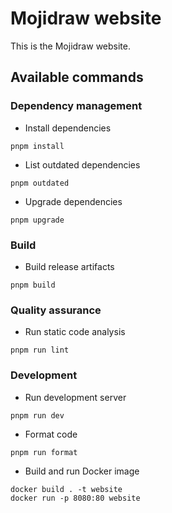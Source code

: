 # Mojidraw website

This is the Mojidraw website.

## Available commands

### Dependency management

- Install dependencies

`pnpm install`

- List outdated dependencies

`pnpm outdated`

- Upgrade dependencies

`pnpm upgrade`

### Build

- Build release artifacts

`pnpm build`

### Quality assurance

- Run static code analysis

`pnpm run lint`

### Development

- Run development server

`pnpm run dev`

- Format code

`pnpm run format`

- Build and run Docker image

```
docker build . -t website
docker run -p 8080:80 website
```
